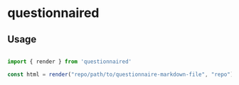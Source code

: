 # questionnaired

## Usage

```typescript

import { render } from 'questionnaired'

const html = render("repo/path/to/questionnaire-markdown-file", "repo")

```
